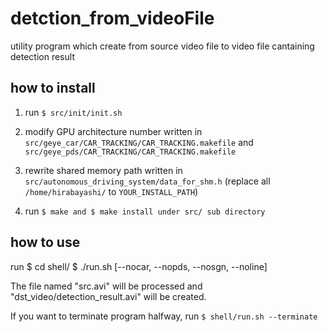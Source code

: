 # detction_from_videoFile

utility program which create from source video file to video file cantaining detection result
##  how to install 
1. run `$ src/init/init.sh`

2. modify GPU architecture number written in `src/geye_car/CAR_TRACKING/CAR_TRACKING.makefile` and `src/geye_pds/CAR_TRACKING/CAR_TRACKING.makefile`

3. rewrite shared memory path written in `src/autonomous_driving_system/data_for_shm.h` (replace all `/home/hirabayashi/` to `YOUR_INSTALL_PATH`)

4. run `$ make and $ make install under src/ sub directory`

## how to use 
run 
    $ cd shell/ 
    $ ./run.sh [--nocar, --nopds, --nosgn, --noline]

The file named "src.avi" will be processed 
and "dst_video/detection_result.avi" will be created.

If you want to terminate program halfway, run `$ shell/run.sh --terminate`
